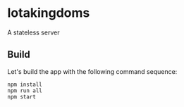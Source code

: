 # Iotakingdoms

A stateless server

## Build

Let's build the app with the following command sequence:

```
npm install
npm run all
npm start
```
